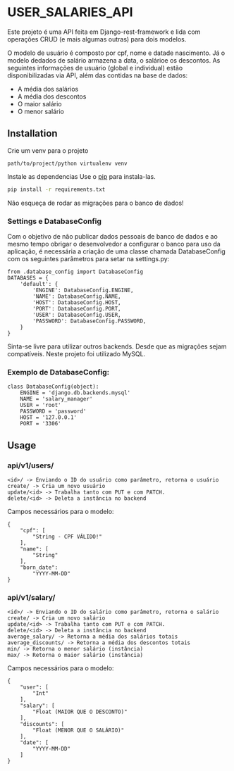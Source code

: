 # USER_SALARIES_API

Este projeto é uma API feita em Django-rest-framework e lida com operações CRUD (e mais algumas outras) para dois modelos.

O modelo de usuário é composto por cpf, nome e datade nascimento. Já o modelo dedados de salário armazena a data, o salárioe os descontos. As seguintes informações de usuário (global e individual) estão disponibilizadas via API, além das contidas na base de dados:

- A média dos salários
- A média dos descontos
- O maior salário
- O menor salário

## Installation

Crie um venv para o projeto

```
path/to/project/python virtualenv venv
```

Instale as dependencias
Use o [pip](https://pip.pypa.io/en/stable/) para instala-las.

```bash
pip install -r requirements.txt
```

Não esqueça de rodar as migrações para o banco de dados!

### Settings e DatabaseConfig

Com o objetivo de não publicar dados pessoais de banco de dados e ao mesmo tempo
obrigar o desenvolvedor a configurar o banco para uso da aplicação, é necessária a criação de
uma classe chamada DatabaseConfig com os seguintes parâmetros para setar na settings.py:

```
from .database_config import DatabaseConfig
DATABASES = {
    'default': {
        'ENGINE': DatabaseConfig.ENGINE,
        'NAME': DatabaseConfig.NAME,
        'HOST': DatabaseConfig.HOST,
        'PORT': DatabaseConfig.PORT,
        'USER': DatabaseConfig.USER,
        'PASSWORD': DatabaseConfig.PASSWORD,
    }
}
```

Sinta-se livre para utilizar outros backends. Desde que as migrações sejam compatíveis.
Neste projeto foi utilizado MySQL.

### Exemplo de DatabaseConfig:
```
class DatabaseConfig(object):
    ENGINE = 'django.db.backends.mysql'
    NAME = 'salary_manager'
    USER = 'root'
    PASSWORD = 'password'
    HOST = '127.0.0.1'
    PORT = '3306'
```



## Usage


### **api/v1/users/**
```
<id>/ -> Enviando o ID do usuário como parâmetro, retorna o usuário
create/ -> Cria um novo usuário
update/<id> -> Trabalha tanto com PUT e com PATCH.
delete/<id> -> Deleta a instância no backend
```
Campos necessários para o modelo:
```
{
    "cpf": [
        "String - CPF VÁLIDO!"
    ],
    "name": [
        "String"
    ],
    "born_date": 
        "YYYY-MM-DD"
}
```
### **api/v1/salary/**
```
<id>/ -> Enviando o ID do salário como parâmetro, retorna o salário
create/ -> Cria um novo salário
update/<id> -> Trabalha tanto com PUT e com PATCH.
delete/<id> -> Deleta a instância no backend
average_salary/ -> Retorna a média dos salários totais
average_discounts/ -> Retorna a média dos descontos totais
min/ -> Retorna o menor salário (instância)
max/ -> Retorna o maior salário (instância)
```
Campos necessários para o modelo:
```
{
    "user": [
        "Int"
    ],
    "salary": [
        "Float (MAIOR QUE O DESCONTO)"
    ],
    "discounts": [
        "Float (MENOR QUE O SALÁRIO)"
    ],
    "date": [
        "YYYY-MM-DD"
    ]
}
```

